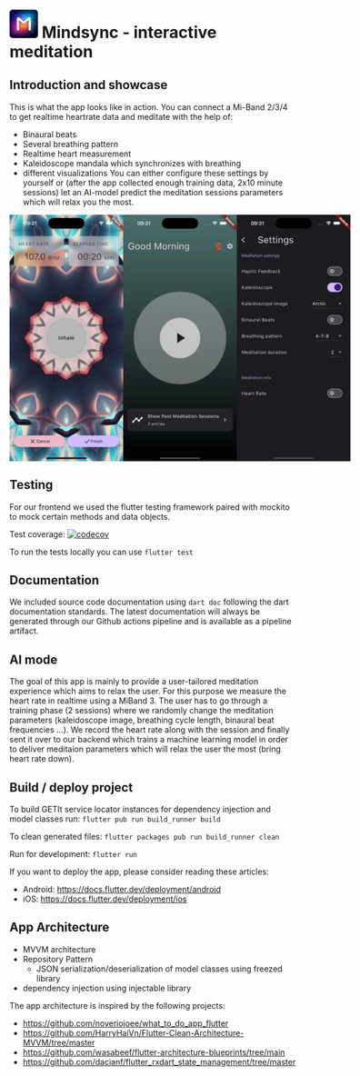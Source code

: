 # <img src="https://github.com/marvpaul/flutter-meditation/blob/master/assets/icon.png?raw=true" width="50" alt="Meditation view"> Mindsync - interactive meditation


## Introduction and showcase
This is what the app looks like in action. You can connect a Mi-Band 2/3/4 to get realtime heartrate data and meditate with the help of: 
- Binaural beats
- Several breathing pattern
- Realtime heart measurement
- Kaleidoscope mandala which synchronizes with breathing
- different visualizations
You can either configure these settings by yourself or (after the app collected enough training data, 2x10 minute sessions) let an AI-model predict the meditation sessions parameters which will relax you the most.
<div style="display: flex; justify-content: space-between;">
    <img src="https://github.com/marvpaul/flutter-meditation/blob/master/screenshots/meditationView.png?raw=true" width="200" alt="Meditation view">
    <img src="https://github.com/marvpaul/flutter-meditation/blob/master/screenshots/startscreen.png?raw=true" width="200" alt="Start screen">
    <img src="https://github.com/marvpaul/flutter-meditation/blob/master/screenshots/settings.png?raw=true" width="200" alt="Settings">
</div>

## Testing
For our frontend we used the flutter testing framework paired with mockito to mock certain methods and data objects. 

Test coverage: 
[![codecov](https://codecov.io/gh/marvpaul/flutter-meditation/master/graph/badge.svg)](https://codecov.io/gh/marvpaul/flutter-meditation)

To run the tests locally you can use `flutter test`

## Documentation 
We included source code documentation using `dart doc` following the dart documentation standards. The latest documentation will always be generated through our Github actions pipeline and is available as a pipeline artifact.

## AI mode 
The goal of this app is mainly to provide a user-tailored meditation experience which aims to relax the user. For this purpose we measure the heart rate in realtime using a MiBand 3. The user has to go through a training phase (2 sessions) where we randomly change the meditation parameters (kaleidoscope image, breathing cycle length, binaural beat frequencies ...). We record the heart rate along with the session and finally sent it over to our backend which trains a machine learning model in order to deliver meditaion parameters which will relax the user the most (bring heart rate down). 

## Build / deploy project

To build GETIt service locator instances for dependency injection and model classes run:
`flutter pub run build_runner build`

To clean generated files:
`flutter packages pub run build_runner clean`

Run for development: 
`flutter run`

If you want to deploy the app, please consider reading these articles: 
- Android: https://docs.flutter.dev/deployment/android
- iOS: https://docs.flutter.dev/deployment/ios

## App Architecture

- MVVM architecture
- Repository Pattern
  - JSON serialization/deserialization of model classes using freezed library
- dependency injection using injectable library

The app architecture is inspired by the following projects:

 - https://github.com/noveriojoee/what_to_do_app_flutter
 - https://github.com/HarryHaiVn/Flutter-Clean-Architecture-MVVM/tree/master
 - https://github.com/wasabeef/flutter-architecture-blueprints/tree/main
 - https://github.com/dacianf/flutter_rxdart_state_management/tree/master
